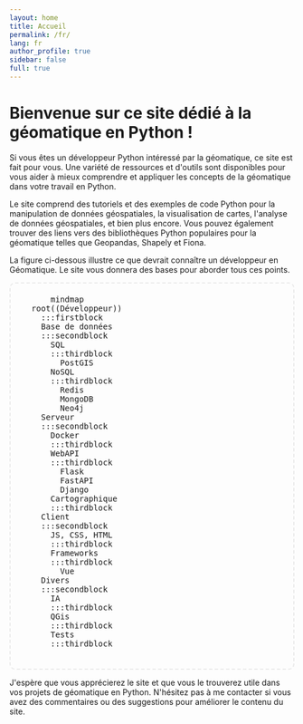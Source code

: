 ```yaml
---
layout: home
title: Accueil
permalink: /fr/
lang: fr
author_profile: true
sidebar: false
full: true
---
```

# Bienvenue sur ce site dédié à la géomatique en Python !

Si vous êtes un développeur Python intéressé par la géomatique, ce site est fait pour vous. Une variété de ressources et d'outils sont disponibles pour vous aider à mieux comprendre et appliquer les concepts de la géomatique dans votre travail en Python.

Le site comprend des tutoriels et des exemples de code Python pour la manipulation de données géospatiales, la visualisation de cartes, l'analyse de données géospatiales, et bien plus encore. Vous pouvez également trouver des liens vers des bibliothèques Python populaires pour la géomatique telles que Geopandas, Shapely et Fiona.

La figure ci-dessous illustre ce que devrait connaître un développeur en Géomatique. Le site vous donnera des bases pour aborder tous ces points.
<pre class="mermaid">
      mindmap
  root((Développeur))
    :::firstblock
    Base de données
    :::secondblock
      SQL
      :::thirdblock
        PostGIS
      NoSQL
      :::thirdblock
        Redis
        MongoDB
        Neo4j
    Serveur
    :::secondblock
      Docker
      :::thirdblock
      WebAPI
      :::thirdblock
        Flask
        FastAPI
        Django
      Cartographique
      :::thirdblock
    Client
    :::secondblock
      JS, CSS, HTML
      :::thirdblock
      Frameworks
      :::thirdblock
        Vue
    Divers
    :::secondblock
      IA
      :::thirdblock
      QGis
      :::thirdblock
      Tests
      :::thirdblock
    </pre>
    

J'espère que vous apprécierez le site et que vous le trouverez utile dans vos projets de géomatique en Python. N'hésitez pas à me contacter si vous avez des commentaires ou des suggestions pour améliorer le contenu du site.

<style>

pre.mermaid {
  
  border: 2px dashed #eaeaea;   /* bordure */
  padding: 20px;             /* espace interne */
  border-radius: 10px;       /* coins arrondis */
  overflow: auto;            /* scroll si besoin */
  /* font-family: "consolas" */
}

pre.mermaid .firstblock  {
  fill: #eaeaea; /* vert doux */
  
  stroke-width: 2px;
  /* font-weight: bold;
  font-size: 14px; */
  
}

pre.mermaid .firstblock .node-bkg {
  fill: #252a34!important;
  stroke: #eaeaea!important;
}

pre.mermaid .secondblock .node-bkg {
  fill:rgb(70, 80, 99)!important;
  
}

pre.mermaid .secondblock text {
  fill: #eaeaea!important;
}

pre.mermaid .thirdblock .node-bkg {
  fill:rgb(109, 125, 155)!important;
  
}

pre.mermaid .thirdblock text {
  fill: #eaeaea!important;
}

pre.mermaid .mindmap-edges .edge {
  stroke:rgb(248, 246, 246)!important;
}
</style>

